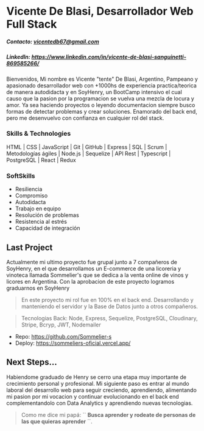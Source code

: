 # Vicente De Blasi, Desarrollador Web Full Stack

##### Contacto: vicentedb67@gmail.com

##### LinkedIn: https://www.linkedin.com/in/vicente-de-blasi-sanguinetti-869585266/

Bienvenidos, Mi nombre es Vicente "tente" De Blasi, Argentino, Pampeano y apasionado desarrollador web con +1000hs de experiencia practica/teorica de manera autodidacta y en SoyHenry, un BootCamp intensivo el cual causo que la pasion por la programacion se vuelva una mezcla de locura y amor. Ya sea haciendo proyectos o leyendo documentacion siempre busco formas de detectar problemas y crear soluciones. Enamorado del back end, pero me desenvuelvo con confianza en cualquier rol del stack.

### Skills & Technologies
HTML | CSS | JavaScript | Git | GitHub | Express | SQL | Scrum | Metodologías ágiles | Node.js | Sequelize | API Rest | Typescript | PostgreSQL | React | Redux

### SoftSkills
- Resiliencia
- Compromiso
- Autodidacta
- Trabajo en equipo
- Resolución de problemas
- Resistencia al estrés
- Capacidad de integración

## Last Project

Actualmente mi ultimo proyecto fue grupal junto a 7 compañeros de SoyHenry, en el que desarrollamos un E-commerce de una licoreria y vinoteca llamada Sommelier's que se dedica a la venta online de vinos y licores en Argentina. Con la aprobacion de este proyecto logramos graduarnos en SoyHenry

> En este proyecto mi rol fue en 100% en el back end. Desarrollando y manteniendo el servidor y la Base de Datos junto a otros compañeros.

> Tecnologias Back: Node, Express, Sequelize, PostgreSQL, Cloudinary, Stripe, Bcryp, JWT, Nodemailer

- Repo: https://github.com/Sommelier-s
- Deploy: https://sommeliers-oficial.vercel.app/

## Next Steps...

Habiendome graduado de Henry se cerro una etapa muy importante de crecimiento personal y profesional. Mi siguiente paso es entrar al mundo laboral del desarrollo web para seguir creciendo, aprendiendo, alimentando mi pasion por mi vocacion y continuar evolucionando en el back end complementandolo con Data Analytics y aprendiendo nuevas tecnologias. 

> Como me dice mi papá: `` **__Busca aprender y rodeate de personas de las que quieras aprender__** ´´.

<!--
**VicenteDeBlasi/VicenteDeBlasi** is a ✨ _special_ ✨ repository because its `README.md` (this file) appears on your GitHub profile.

Here are some ideas to get you started:

- 🔭 I’m currently working on ...
- 🌱 I’m currently learning ...
- 👯 I’m looking to collaborate on ...
- 🤔 I’m looking for help with ...
- 💬 Ask me about ...
- 📫 How to reach me: 
-->
